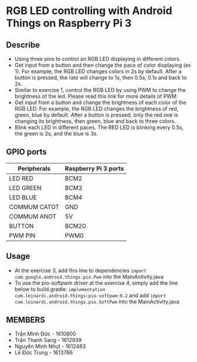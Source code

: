 # RGB LED controlling with Android Things on Raspberry Pi 3

## Describe
 + Using three pins to control an RGB LED displaying in different colors.
 + Get input from a button and then change the pace of color displaying (ex 1). For example, the RGB LED changes colors in 2s by default. After a button is pressed, the rate will change to 1s, then 0.5s, 0.1s and back to 2s. 
 + Similar to exercise 1, control the RGB LED by using PWM to change the brightness of the led. Please read this link for more details of PWM
 + Get input from a button and change the brightness of each color of the RGB LED. For example, the RGB LED changes the brightness of red, green, blue by default. After a button is pressed, only the red one is changing its brightness, then green, blue and back to three colors.
+ Blink each LED in different paces. The RED LED is blinking every 0.5s, the green is 2s, and the blue is 3s.

## GPIO ports

| Peripherals    |  Raspberry Pi 3 ports |
|----------------|-----------------------|
| LED RED        |  BCM2|
| LED GREEN      |  BCM3|
| LED BLUE       |  BCM4|
| COMMUM CATOT   |  GND|
| COMMUM ANOT    |  5V|
| BUTTON         |  BCM20|
| PWM PIN        |  PWM0|

## Usage
+ At the exercise 3, add this line to dependencies `import com.google.android.things.pio.Pwm` into the MainActivity.java
+ To use the pio-softpwm driver at the exercise 4, simply add the line below to build.gradle: `implementation com.leinardi.android.things:pio-softpwm:0.2` and add `import com.leinardi.android.things.pio.SoftPwm` into the MainActivity.java
## MEMBERS

+ Trần Minh Đức - 1610800
+ Trần Thanh Sang - 1612939
+ Nguyễn Minh Nhựt - 1612483
+ Lê Đức Trung - 1613786
